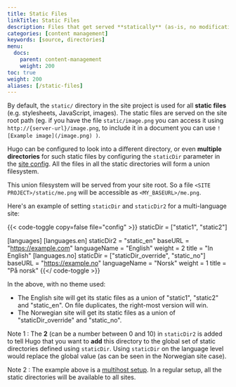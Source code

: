 ```yaml
---
title: Static Files
linkTitle: Static Files
description: Files that get served **statically** (as-is, no modification) on the site root.
categories: [content management]
keywords: [source, directories]
menu:
  docs:
    parent: content-management
    weight: 200
toc: true
weight: 200
aliases: [/static-files]
---
```


By default, the `static/` directory in the site project is used for
all **static files** (e.g. stylesheets, JavaScript, images). The static files are served on the site root path (eg. if you have the file `static/image.png` you can access it using `http://{server-url}/image.png`, to include it in a document you can use `![Example image](/image.png) )`.

Hugo can be configured to look into a different directory, or even
**multiple directories** for such static files by configuring the
`staticDir` parameter in the [site config]. All the files in all the
static directories will form a union filesystem.

This union filesystem will be served from your site root. So a file
`<SITE PROJECT>/static/me.png` will be accessible as
`<MY_BASEURL>/me.png`.

Here's an example of setting `staticDir` and `staticDir2` for a
multi-language site:

{{< code-toggle copy=false file="config" >}}
staticDir = ["static1", "static2"]

[languages]
[languages.en]
staticDir2 = "static_en"
baseURL = "https://example.com"
languageName = "English"
weight = 2
title = "In English"
[languages.no]
staticDir = ["staticDir_override", "static_no"]
baseURL = "https://example.no"
languageName = "Norsk"
weight = 1
title = "På norsk"
{{</ code-toggle >}}

In the above, with no theme used:

- The English site will get its static files as a union of "static1",
  "static2" and "static_en". On file duplicates, the right-most
  version will win.
- The Norwegian site will get its static files as a union of
  "staticDir_override" and "static_no".

Note 1
: The **2** (can be a number between 0 and 10) in `staticDir2` is
  added to tell Hugo that you want to **add** this directory to the
  global set of static directories defined using `staticDir`. Using
  `staticDir` on the language level would replace the global value (as
  can be seen in the Norwegian site case).

Note 2
: The example above is a [multihost setup]. In a regular setup, all
  the static directories will be available to all sites.

[site config]: /getting-started/configuration/#all-configuration-settings
[multihost setup]: /content-management/multilingual/#configure-multilingual-multihost

